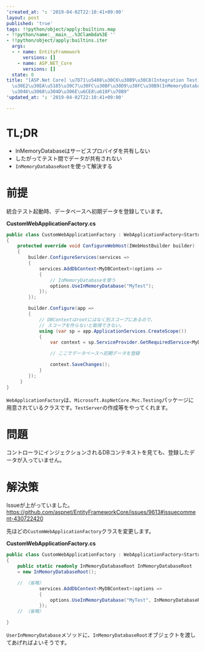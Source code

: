 ```yaml
---
'created_at: ': '2019-04-02T22:10:41+09:00'
layout: post
published: 'true'
tags: !!python/object/apply:builtins.map
- !!python/name:__main__.%3Clambda%3E ''
- !!python/object/apply:builtins.iter
  args:
  - - name: EntityFramework
      versions: []
    - name: ASP.NET_Core
      versions: []
  state: 0
title: "[ASP.Net Core] \u7D71\u5408\u30C6\u30B9\u30C8(Integration Test)\u3067\u30E1\
  \u30E2\u30EA\u5185\u30C7\u30FC\u30BF\u30D9\u30FC\u30B9(InMemoryDatabase)\u3092\u4F7F\
  \u3046\u3068\u304D\u306E\u6CE8\u610F\u70B9"
'updated_at: ': '2019-04-02T22:10:41+09:00'

---
```

# TL;DR  
  
* InMemoryDatabaseはサービスプロバイダを共有しない  
* したがってテスト間でデータが共有されない  
* `InMemoryDatabaseRoot`を使って解決する  
  
  
# 前提  
  
統合テスト起動時、データベースへ初期データを登録しています。  
  
**CustomWebApplicationFactory.cs**  
```c#:CustomWebApplicationFactory.cs
public class CustomWebApplicationFactory : WebApplicationFactory<Startup>
{
    protected override void ConfigureWebHost(IWebHostBuilder builder)
    {
        builder.ConfigureServices(services =>
        {
            services.AddDbContext<MyDBContext>(options =>
            {
                // InMemoryDatabaseを使う
                options.UseInMemoryDatabase("MyTest");
            });
        });

        builder.Configure(app =>
        {
            // DBContextはrootにはなく別スコープにあるので、
            // スコープを作らないと取得できない。
            using (var sp = app.ApplicationServices.CreateScope())
            {
                var context = sp.ServiceProvider.GetRequiredService<MyDBContext>();

                // ここでデータベースへ初期データを登録

                context.SaveChanges();
            }
        });
     }
}
```  
  
`WebApplicationFactory`は、`Microsoft.AspNetCore.Mvc.Testing`パッケージに用意されているクラスです。`TestServer`の作成等をやってくれます。  
  
  
# 問題  
  
コントローラにインジェクションされるDBコンテキストを見ても、登録したデータが入っていません。  
  
# 解決策  
  
Issueが上がっていました。  
https://github.com/aspnet/EntityFrameworkCore/issues/9613#issuecomment-430722420  
  
先ほどの`CustomWebApplicationFactory`クラスを変更します。  
  
**CustomWebApplicationFactory.cs**  
```c#:CustomWebApplicationFactory.cs
public class CustomWebApplicationFactory : WebApplicationFactory<Startup>
{
    public static readonly InMemoryDatabaseRoot InMemoryDatabaseRoot
    = new InMemoryDatabaseRoot();

    // （省略）
            services.AddDbContext<MyDBContext>(options =>
            {
                options.UseInMemoryDatabase("MyTest", InMemoryDatabaseRoot);
            });
    // （省略）

}
```  
  
`UserInMemoryDatabase`メソッドに、`InMemoryDatabaseRoot`オブジェクトを渡してあげればよいそうです。  
